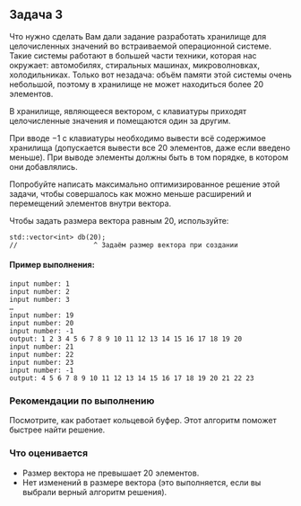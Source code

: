 ﻿## Задача 3
Что нужно сделать
Вам дали задание разработать хранилище для целочисленных значений во встраиваемой операционной системе. Такие системы работают в большей части техники, которая нас окружает: автомобилях, стиральных машинах, микроволновках, холодильниках. Только вот незадача: объём памяти этой системы очень небольшой, поэтому в хранилище не может находиться более 20 элементов.

В хранилище, являющееся вектором, с клавиатуры приходят целочисленные значения и помещаются один за другим.

При вводе −1 с клавиатуры необходимо вывести всё содержимое хранилища (допускается вывести все 20 элементов, даже если введено меньше). При выводе элементы должны быть в том порядке, в котором они добавлялись.

Попробуйте написать максимально оптимизированное решение этой задачи, чтобы совершалось как можно меньше расширений и перемещений элементов внутри вектора.

Чтобы задать размера вектора равным 20, используйте:
```
std::vector<int> db(20);
//                   ^ Задаём размер вектора при создании
```
#### Пример выполнения:
```
input number: 1 
input number: 2 
input number: 3 
… 
input number: 19 
input number: 20 
input number: -1 
output: 1 2 3 4 5 6 7 8 9 10 11 12 13 14 15 16 17 18 19 20 
input number: 21 
input number: 22 
input number: 23 
input number: -1 
output: 4 5 6 7 8 9 10 11 12 13 14 15 16 17 18 19 20 21 22 23
```
### Рекомендации по выполнению
Посмотрите, как работает кольцевой буфер. Этот алгоритм поможет быстрее найти решение.

### Что оценивается
- Размер вектора не превышает 20 элементов.
- Нет изменений в размере вектора (это выполняется, если вы выбрали верный алгоритм решения).
